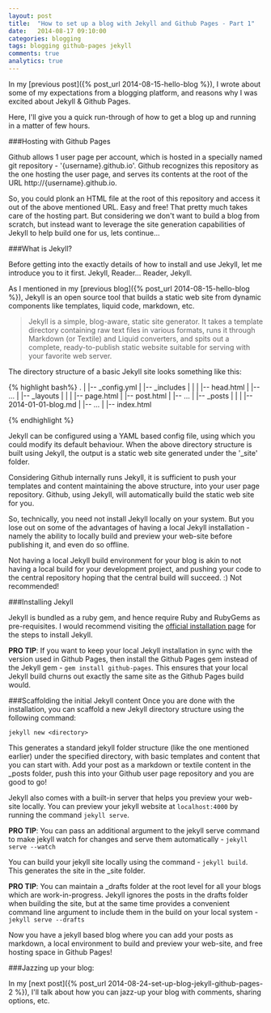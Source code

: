 ```yaml
---
layout: post
title:  "How to set up a blog with Jekyll and Github Pages - Part 1"
date:   2014-08-17 09:10:00
categories: blogging
tags: blogging github-pages jekyll
comments: true
analytics: true
---
```


In my [previous post]({% post_url 2014-08-15-hello-blog %}), I wrote about some of my expectations from a blogging platform, and reasons why I was excited about Jekyll & Github Pages.

Here, I'll give you a quick run-through of how to get a blog up and running in a matter of few hours. <br>

###Hosting with Github Pages

Github allows 1 user page per account, which is hosted in a specially named git repository - '{username}.github.io'. Github recognizes this repository as the one hosting the user page, and serves its contents at the root of the URL http://{username}.github.io.

So, you could plonk an HTML file at the root of this repository and access it out of the above mentioned URL. Easy and free! That pretty much takes care of the hosting part.
But considering we don't want to build a blog from scratch, but instead want to leverage the site generation capabilities of Jekyll to help build one for us, lets continue...

###What is Jekyll?

Before getting into the exactly details of how to install and use Jekyll, let me introduce you to it first. Jekyll, Reader... Reader, Jekyll.

As I mentioned in my [previous blog]({% post_url 2014-08-15-hello-blog %}), Jekyll is an open source tool that builds a static web site from dynamic components like templates, liquid code, markdown, etc.

> Jekyll is a simple, blog-aware, static site generator. It takes a template directory containing raw text files in various formats, runs it through Markdown (or Textile) and Liquid converters, and spits out a complete, ready-to-publish static website suitable for serving with your favorite web server.

The directory structure of a basic Jekyll site looks something like this:

{% highlight bash%}
.
|
|-- _config.yml
|
|-- _includes
|       |
|       |-- head.html
|       |-- ...
|
|-- _layouts
|       |
|       |-- page.html
|       |-- post.html
|       |-- ...
|
|-- _posts
|       |
|       |-- 2014-01-01-blog.md
|       |-- ...
|
|-- index.html

{% endhighlight %}

Jekyll can be configured using a YAML based config file, using which you could modify its default behaviour. When the above directory structure is built using Jekyll, the output is a static web site generated under the '_site' folder.

Considering Github internally runs Jekyll, it is sufficient to push your templates and content maintaining the above structure, into your user page repository. Github, using Jekyll, will automatically build the static web site for you.

So, technically, you need not install Jekyll locally on your system. But you lose out on some of the advantages of having a local Jekyll installation - namely the ability to locally build and preview your web-site before publishing it, and even do so offline.

Not having a local Jekyll build environment for your blog is akin to not having a local build for your development project, and pushing your code to the central repository hoping that the central build will succeed. :) Not recommended!

###Installing Jekyll

Jekyll is bundled as a ruby gem, and hence require Ruby and RubyGems as pre-requisites. I would recommend visiting the [official installation page](http://jekyllrb.com/docs/installation/) for the steps to install Jekyll.

**PRO TIP**: If you want to keep your local Jekyll installation in sync with the version used in Github Pages, then install the Github Pages gem instead of the Jekyll gem - `gem install github-pages`. This ensures that your local Jekyll build churns out exactly the same site as the Github Pages build would.

###Scaffolding the initial Jekyll content
Once you are done with the installation, you can scaffold a new Jekyll directory structure using the following command:

`jekyll new <directory>`

This generates a standard jekyll folder structure (like the one mentioned earlier) under the specified directory, with basic templates and content that you can start with. Add your post as a markdown or textile content in the \_posts folder, push this into your Github user page repository and you are good to go!

Jekyll also comes with a built-in server that helps you preview your web-site locally. You can preview your jekyll website at `localhost:4000` by running the command `jekyll serve`.

**PRO TIP**: You can pass an additional argument to the jekyll serve command to make jekyll watch for changes and serve them automatically - `jekyll serve --watch`

You can build your jekyll site locally using the command - `jekyll build`. This generates the site in the \_site folder.

**PRO TIP**: You can maintain a \_drafts folder at the root level for all your blogs which are work-in-progress. Jekyll ignores the posts in the drafts folder when building the site, but at the same time provides a convenient command line argument to include them in the build on your local system - `jekyll serve --drafts`

Now you have a jekyll based blog where you can add your posts as markdown, a local environment to build and preview your web-site, and free hosting space in Github Pages!

###Jazzing up your blog:

In my [next post]({% post_url 2014-08-24-set-up-blog-jekyll-github-pages-2 %}), I'll talk about how you can jazz-up your blog with comments, sharing options, etc.
